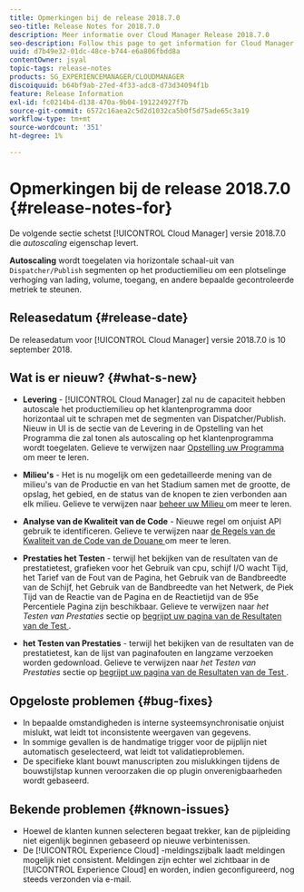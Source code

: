 ```yaml
---
title: Opmerkingen bij de release 2018.7.0
seo-title: Release Notes for 2018.7.0
description: Meer informatie over Cloud Manager Release 2018.7.0
seo-description: Follow this page to get information for Cloud Manager Release 2018.7.0.
uuid: d7b49e32-01dc-48ce-b744-e6a806fbdd8a
contentOwner: jsyal
topic-tags: release-notes
products: SG_EXPERIENCEMANAGER/CLOUDMANAGER
discoiquuid: b64bf9ab-27ed-4f33-adc8-d73d34094f1b
feature: Release Information
exl-id: fc0214b4-d138-470a-9b04-191224927f7b
source-git-commit: 6572c16aea2c5d2d1032ca5b0f5d75ade65c3a19
workflow-type: tm+mt
source-wordcount: '351'
ht-degree: 1%

---
```


# Opmerkingen bij de release 2018.7.0 {#release-notes-for}

De volgende sectie schetst [!UICONTROL Cloud Manager] versie 2018.7.0 die *autoscaling* eigenschap levert.

**Autoscaling** wordt toegelaten via horizontale schaal-uit van `Dispatcher/Publish` segmenten op het productiemilieu om een plotselinge verhoging van lading, volume, toegang, en andere bepaalde gecontroleerde metriek te steunen.

## Releasedatum {#release-date}

De releasedatum voor [!UICONTROL Cloud Manager] versie 2018.7.0 is 10 september 2018.

## Wat is er nieuw? {#what-s-new}

* **Levering** - [!UICONTROL Cloud Manager] zal nu de capaciteit hebben autoscale het productiemilieu op het klantenprogramma door horizontaal uit te schrapen met de segmenten van Dispatcher/Publish. Nieuw in UI is de sectie van de Levering in de Opstelling van het Programma die zal tonen als autoscaling op het klantenprogramma wordt toegelaten. Gelieve te verwijzen naar [ Opstelling uw Programma ](/help/getting-started/program-setup.md) om meer te leren.

* **Milieu&#39;s** - Het is nu mogelijk om een gedetailleerde mening van de milieu&#39;s van de Productie en van het Stadium samen met de grootte, de opslag, het gebied, en de status van de knopen te zien verbonden aan elk milieu. Gelieve te verwijzen naar [ beheer uw Milieu ](/help/using/managing-environments.md) om meer te leren.

* **Analyse van de Kwaliteit van de Code** - Nieuwe regel om onjuist API gebruik te identificeren. Gelieve te verwijzen naar [ de Regels van de Kwaliteit van de Code van de Douane ](/help/using/custom-code-quality-rules.md) om meer te leren.

* **Prestaties het Testen** - terwijl het bekijken van de resultaten van de prestatietest, grafieken voor het Gebruik van cpu, schijf I/O wacht Tijd, het Tarief van de Fout van de Pagina, het Gebruik van de Bandbreedte van de Schijf, het Gebruik van de Bandbreedte van het Netwerk, de Piek Tijd van de Reactie van de Pagina en de Reactietijd van de 95e Percentiele Pagina zijn beschikbaar. Gelieve te verwijzen naar *het Testen van Prestaties* sectie op [ begrijpt uw pagina van de Resultaten van de Test ](/help/using/code-quality-testing.md).

* **het Testen van Prestaties** - terwijl het bekijken van de resultaten van de prestatietest, kan de lijst van paginafouten en langzame verzoeken worden gedownload. Gelieve te verwijzen naar *het Testen van Prestaties* sectie op [ begrijpt uw pagina van de Resultaten van de Test ](/help/using/code-quality-testing.md).

## Opgeloste problemen {#bug-fixes}

* In bepaalde omstandigheden is interne systeemsynchronisatie onjuist mislukt, wat leidt tot inconsistente weergaven van gegevens.
* In sommige gevallen is de handmatige trigger voor de pijplijn niet automatisch geselecteerd, wat leidt tot validatieproblemen.
* De specifieke klant bouwt manuscripten zou mislukkingen tijdens de bouwstijlstap kunnen veroorzaken die op plugin onverenigbaarheden wordt gebaseerd.

## Bekende problemen {#known-issues}

* Hoewel de klanten kunnen selecteren begaat trekker, kan de pijpleiding niet eigenlijk beginnen gebaseerd op nieuwe verbintenissen.
* De [!UICONTROL Experience Cloud] -meldingszijbalk laadt meldingen mogelijk niet consistent. Meldingen zijn echter wel zichtbaar in de [!UICONTROL Experience Cloud] en worden, indien geconfigureerd, nog steeds verzonden via e-mail.
